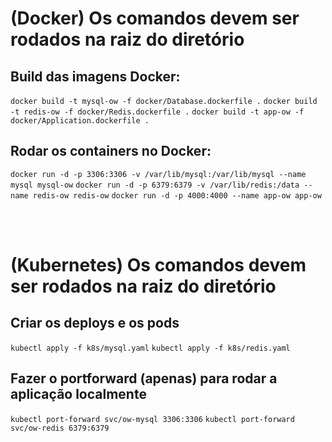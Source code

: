 # (Docker) Os comandos devem ser rodados na raiz do diretório

## Build das imagens Docker:

`docker build -t mysql-ow -f docker/Database.dockerfile .`
`docker build -t redis-ow -f docker/Redis.dockerfile .`
`docker build -t app-ow -f docker/Application.dockerfile .`

## Rodar os containers no Docker:

`docker run -d -p 3306:3306 -v /var/lib/mysql:/var/lib/mysql --name mysql mysql-ow`
`docker run -d -p 6379:6379 -v /var/lib/redis:/data --name redis-ow redis-ow`
`docker run -d -p 4000:4000 --name app-ow app-ow`


<br><br>


# (Kubernetes) Os comandos devem ser rodados na raiz do diretório

## Criar os deploys e os pods

` kubectl apply -f k8s/mysql.yaml `
` kubectl apply -f k8s/redis.yaml `

## Fazer o portforward (apenas) para rodar a aplicação localmente

`kubectl port-forward svc/ow-mysql 3306:3306`
`kubectl port-forward svc/ow-redis 6379:6379`